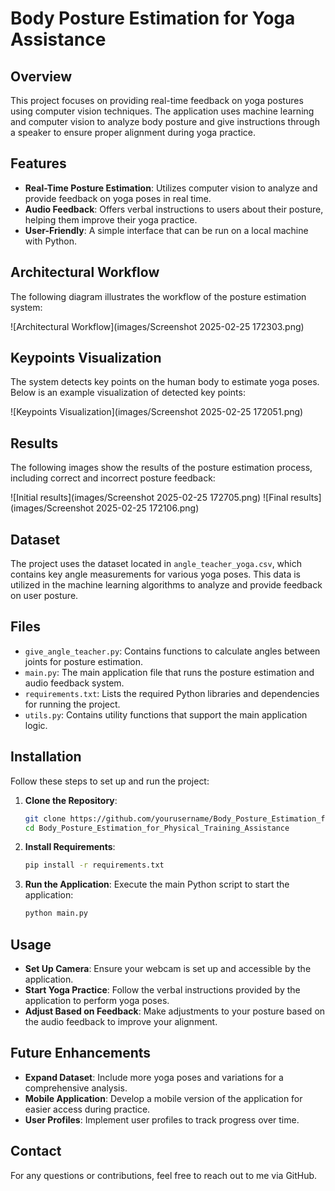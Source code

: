 # Body Posture Estimation for Yoga Assistance

## Overview
This project focuses on providing real-time feedback on yoga postures using computer vision techniques. The application uses machine learning and computer vision to analyze body posture and give instructions through a speaker to ensure proper alignment during yoga practice.

## Features
- **Real-Time Posture Estimation**: Utilizes computer vision to analyze and provide feedback on yoga poses in real time.
- **Audio Feedback**: Offers verbal instructions to users about their posture, helping them improve their yoga practice.
- **User-Friendly**: A simple interface that can be run on a local machine with Python.

## Architectural Workflow
The following diagram illustrates the workflow of the posture estimation system:

![Architectural Workflow](images/Screenshot 2025-02-25 172303.png)

## Keypoints Visualization
The system detects key points on the human body to estimate yoga poses. Below is an example visualization of detected key points:

![Keypoints Visualization](images/Screenshot 2025-02-25 172051.png)

## Results
The following images show the results of the posture estimation process, including correct and incorrect posture feedback:

![Initial results](images/Screenshot 2025-02-25 172705.png)
![Final results](images/Screenshot 2025-02-25 172106.png)

## Dataset
The project uses the dataset located in `angle_teacher_yoga.csv`, which contains key angle measurements for various yoga poses. This data is utilized in the machine learning algorithms to analyze and provide feedback on user posture.

## Files
- `give_angle_teacher.py`: Contains functions to calculate angles between joints for posture estimation.
- `main.py`: The main application file that runs the posture estimation and audio feedback system.
- `requirements.txt`: Lists the required Python libraries and dependencies for running the project.
- `utils.py`: Contains utility functions that support the main application logic.

## Installation
Follow these steps to set up and run the project:

1. **Clone the Repository**:
   ```bash
   git clone https://github.com/yourusername/Body_Posture_Estimation_for_Physical_Training_Assistance.git
   cd Body_Posture_Estimation_for_Physical_Training_Assistance
   ```
2. **Install Requirements**:
   ```bash
   pip install -r requirements.txt
   ```
3. **Run the Application**:
   Execute the main Python script to start the application:
   ```bash
   python main.py
   ```

## Usage
- **Set Up Camera**: Ensure your webcam is set up and accessible by the application.
- **Start Yoga Practice**: Follow the verbal instructions provided by the application to perform yoga poses.
- **Adjust Based on Feedback**: Make adjustments to your posture based on the audio feedback to improve your alignment.

## Future Enhancements
- **Expand Dataset**: Include more yoga poses and variations for a comprehensive analysis.
- **Mobile Application**: Develop a mobile version of the application for easier access during practice.
- **User Profiles**: Implement user profiles to track progress over time.

## Contact
For any questions or contributions, feel free to reach out to me via GitHub.
